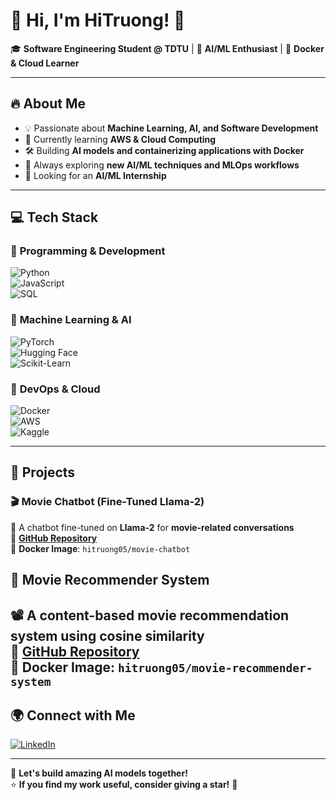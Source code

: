 # 👋 Hi, I'm HiTruong! 🚀  

🎓 **Software Engineering Student @ TDTU** | 🤖 **AI/ML Enthusiast** | 🐳 **Docker & Cloud Learner**  

---

## 🔥 About Me  

- 💡 Passionate about **Machine Learning, AI, and Software Development**  
- 🎯 Currently learning **AWS & Cloud Computing**  
- 🛠️ Building **AI models and containerizing applications with Docker**  
- 🌱 Always exploring **new AI/ML techniques and MLOps workflows**  
- 📌 Looking for an **AI/ML Internship**  

---

## 💻 Tech Stack  

### 🚀 **Programming & Development**  
![Python](https://img.shields.io/badge/-Python-3776AB?logo=python&logoColor=white&style=flat)  
![JavaScript](https://img.shields.io/badge/-JavaScript-F7DF1E?logo=javascript&logoColor=black&style=flat)  
![SQL](https://img.shields.io/badge/-SQL-4479A1?logo=mysql&logoColor=white&style=flat)  

### 🤖 **Machine Learning & AI**  
![PyTorch](https://img.shields.io/badge/-PyTorch-EE4C2C?logo=pytorch&logoColor=white&style=flat)  
![Hugging Face](https://img.shields.io/badge/-Hugging%20Face-FFD700?logo=huggingface&logoColor=black&style=flat)  
![Scikit-Learn](https://img.shields.io/badge/-Scikit--Learn-F7931E?logo=scikitlearn&logoColor=black&style=flat)  

### 🐳 **DevOps & Cloud**  
![Docker](https://img.shields.io/badge/-Docker-2496ED?logo=docker&logoColor=white&style=flat)  
![AWS](https://img.shields.io/badge/-AWS-FF9900?logo=amazonaws&logoColor=black&style=flat)  
![Kaggle](https://img.shields.io/badge/-Kaggle-20BEFF?logo=kaggle&logoColor=white&style=flat)  

---

## 🚀 Projects  

### 🎬 **Movie Chatbot (Fine-Tuned Llama-2)**  
🤖 A chatbot fine-tuned on **Llama-2** for **movie-related conversations**  
🔗 **[GitHub Repository](https://github.com/hitruong0504/film-chatbot)**  
🐳 **Docker Image**: `hitruong05/movie-chatbot`  

## 🎥 **Movie Recommender System**  
📽️ A **content-based** movie recommendation system using **cosine similarity**  
🔗 **[GitHub Repository](https://github.com/hitruong0504/movie-recommender-system)**  
🐳 **Docker Image**: `hitruong05/movie-recommender-system`
---

## 🌍 Connect with Me   
[![LinkedIn](https://img.shields.io/badge/-LinkedIn-0077B5?logo=linkedin&logoColor=white&style=flat)](https://www.linkedin.com/in/hitruong/)  

---

🚀 **Let's build amazing AI models together!**  
⭐ **If you find my work useful, consider giving a star!** 🌟  
